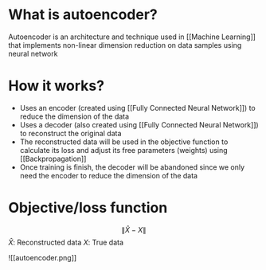 # What is autoencoder?
Autoencoder is an architecture and technique used in [[Machine Learning]] that implements non-linear dimension reduction on data samples using neural network

# How it works?
- Uses an encoder (created using [[Fully Connected Neural Network]]) to reduce the dimension of the data
- Uses a decoder (also created using [[Fully Connected Neural Network]]) to reconstruct the original data
- The reconstructed data will be used in the objective function to calculate its loss and adjust its free parameters (weights) using [[Backpropagation]]
- Once training is finish, the decoder will be abandoned since we only need the encoder to reduce the dimension of the data

# Objective/loss function
$$
\|\hat{X} - X\|
$$
$\hat{X}$: Reconstructed data
$X$: True data

![[autoencoder.png]]